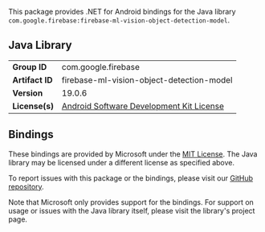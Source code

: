 This package provides .NET for Android bindings for the Java library `com.google.firebase:firebase-ml-vision-object-detection-model`.

## Java Library

| | |
|-|-|
| **Group ID** | com.google.firebase |
| **Artifact ID** | firebase-ml-vision-object-detection-model |
| **Version** | 19.0.6 |
| **License(s)** | [Android Software Development Kit License](https://developer.android.com/studio/terms.html) |

## Bindings

These bindings are provided by Microsoft under the [MIT License](https://opensource.org/licenses/MIT). The Java
library may be licensed under a different license as specified above.

To report issues with this package or the bindings, please visit our [GitHub repository](https://aka.ms/android-libraries).

Note that Microsoft only provides support for the bindings. For support on
usage or issues with the Java library itself, please visit the library's project page.
